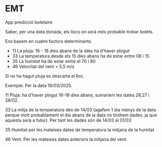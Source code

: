 # EMT
App predicció boletaire

Saber, per una data donada, els llocs on serà més probable trobar bolets. 

Ens basem en cuatre factors determinants. 

- 11 La pluja: 16 - 18 dies abans de la data ha d'haver plogut
- 33 La temperatura desde els 15 dies abans ha de estar entre 08 i 15
- 35 La humitat ha de estar entre el 70 i 80 
- 46 Velocitat del vent < 5,5 m/s 

Si no ha hagut pluja es descarta el lloc. 

Exemple: Per la data 16/03/2025.

11 Pluja: ha d'haver plogut 16-18 dies abans, sumariem les dates 26,27 i 28/02.

33 La mitja de la temperatura des de 14/03 (agafem 1 dia menys de la data perque molt probablament el dia abans de la data no tindrem dades, ja que aquesta serà a futur). Per tant les dades són de 14/03 al 01/03

35 Humitat per les mateixes dates de temperatura la mitjana de la humitat 

46 Vent. Per les mateixes dates anteriors la mitjana del vent. 






 
